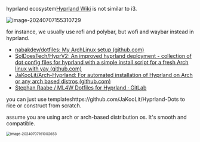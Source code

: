 hyprland ecosystem[Hyprland Wiki](https://wiki.hyprland.org/) is not similar to i3.

![image-20240707155310729](https://s2.loli.net/2024/07/07/V2J65OkhZUbdoKe.png)

for instance, we usually use rofi and polybar, but wofi and waybar instead in hyprland.

- [nabakdev/dotfiles: My ArchLinux setup (github.com)](https://github.com/nabakdev/dotfiles)
- [SolDoesTech/HyprV2: An improved hyprland deployment - collection of dot config files for hyprland with a simple install script for a fresh Arch linux with yay (github.com)](https://github.com/SolDoesTech/HyprV2)
- [JaKooLit/Arch-Hyprland: For automated installation of Hyprland on Arch or any arch based distros (github.com)](https://github.com/JaKooLit/Arch-Hyprland)
- [Stephan Raabe / ML4W Dotfiles for Hyprland · GitLab](https://gitlab.com/stephan-raabe/dotfiles)

you can just use templateshttps://github.com/JaKooLit/Hyprland-Dots to rice or construct from scratch.

assume you are using arch or arch-based distribution os. It's smooth and compatible.

<img src="https://s2.loli.net/2024/07/07/xRQuh8YUkmMdiAD.png" alt="image-20240707161002653" style="zoom: 67%;" />